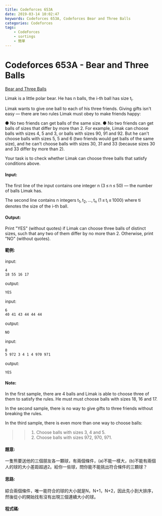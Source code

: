 ```yaml
---
title: Codeforces 653A
date: 2019-03-14 10:02:47
keywords: Codeforces 653A, Codeforces Bear and Three Balls
categories: Codeforces
tags:
    - CodeForces
    - sortings
    - 簡單
---
```

# Codeforces 653A - Bear and Three Balls
[Bear and Three Balls](https://codeforces.com/problemset/problem/653/A)

Limak is a little polar bear. He has n balls, the i-th ball has size t<sub>i</sub>.
<!-- more -->
Limak wants to give one ball to each of his three friends. Giving gifts isn't easy — there are two rules Limak must obey to make friends happy:

● No two friends can get balls of the same size.
● No two friends can get balls of sizes that differ by more than 2.
For example, Limak can choose balls with sizes 4, 5 and 3, or balls with sizes 90, 91 and 92. But he can't choose balls with sizes 5, 5 and 6 (two friends would get balls of the same size), and he can't choose balls with sizes 30, 31 and 33 (because sizes 30 and 33 differ by more than 2).

Your task is to check whether Limak can choose three balls that satisfy conditions above.

#### Input:
The first line of the input contains one integer n (3 ≤ n ≤ 50) — the number of balls Limak has.

The second line contains n integers t<sub>1</sub>, t<sub>2</sub>, ..., t<sub>n</sub> (1 ≤ t<sub>i</sub> ≤ 1000) where ti denotes the size of the i-th ball.

#### Output:
Print "YES" (without quotes) if Limak can choose three balls of distinct sizes, such that any two of them differ by no more than 2. Otherwise, print "NO" (without quotes).

#### 範例:

input:
```
4
18 55 16 17
```
output:
```
YES
```
input:
```
6
40 41 43 44 44 44
```
output:
```
NO
```
input:
```
8
5 972 3 4 1 4 970 971
```
output:
```
YES
```
#### Note:
In the first sample, there are 4 balls and Limak is able to choose three of them to satisfy the rules. He must must choose balls with sizes 18, 16 and 17.

In the second sample, there is no way to give gifts to three friends without breaking the rules.

In the third sample, there is even more than one way to choose balls:

>>1. Choose balls with sizes 3, 4 and 5.
>>2. Choose balls with sizes 972, 970, 971.

#### 題意:
一隻熊要送他的三個朋友各一顆球，有兩個條件，(a)不能一樣大，(b)不能有兩個人的球的大小差距超過2。給你一些球，問你能不能挑出符合條件的三顆球？

#### 思路:
綜合兩個條件，唯一能符合的球的大小就是N，N+1，N+2，因此先小到大排序，然後從小的開始找有沒有出現三個連續大小的球。

#### 程式碼:
<script src="https://gist.github.com/Daviswww/20b935d0b2db96a90f0c8265f25e0cfb.js"></script>

